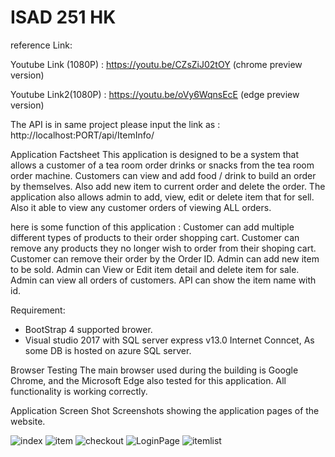 # ISAD 251 HK
reference Link:

Youtube Link (1080P) :  https://youtu.be/CZsZiJ02tOY  (chrome preview version)

Youtube Link2(1080P) :  https://youtu.be/oVy6WqnsEcE (edge preview version)

The API is in same project please input the link as : http://localhost:PORT/api/ItemInfo/


Application Factsheet
This application is designed to be a system that allows a customer of a tea room order drinks or snacks from the tea room order machine. Customers can view and add food / drink to build an order by themselves. Also add new item to current order and delete the order.
The application also allows admin to add, view, edit or delete item that for sell. Also it able to view any customer orders of viewing ALL orders. 

here is some function of this application : 
Customer can add multiple different types of products to their order shopping cart.
Customer can remove any products they no longer wish to order from their shoping cart.
Customer can remove their order by the Order ID.
Admin can add new item to be sold.
Admin can View or Edit item detail and delete item for sale.
Admin can view all orders of customers.
API can show the item name with id.

Requirement:
- BootStrap 4 supported brower. 
- Visual studio 2017 with SQL server express v13.0
Internet Conncet, As some DB is hosted on azure SQL server.

Browser Testing
The main browser used during the building is Google Chrome, and the Microsoft Edge also tested for this application. All functionality is working correctly.

Application Screen Shot
Screenshots showing the application pages of the website.

![index](https://terbic-perfect.000webhostapp.com/ScreenShot/index.PNG)
![item](https://terbic-perfect.000webhostapp.com/ScreenShot/item.PNG)
![checkout](https://terbic-perfect.000webhostapp.com/ScreenShot/Checkout.PNG)
![LoginPage](https://terbic-perfect.000webhostapp.com/ScreenShot/login.PNG)
![itemlist](https://terbic-perfect.000webhostapp.com/ScreenShot/itemList.PNG)


